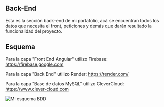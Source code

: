 ## Back-End

Esta es la sección back-end de mi portafolio, acá se encuentran todos los datos que necesita el front, peticiones y demás que darán resultado la funcionalidad del proyecto.

## Esquema

Para la capa "Front End Angular" utilizo Firebase:
https://firebase.google.com

Para la capa "Back End" utilizo Render:
https://render.com/

Para la capa "Base de datos MySQL" utilizo CleverCloud:
https://www.clever-cloud.com

![Mi esquema BDD](https://user-images.githubusercontent.com/100737118/198746222-a6d25bcb-36f1-41ba-a45f-0255ac34ceb8.jpg)
